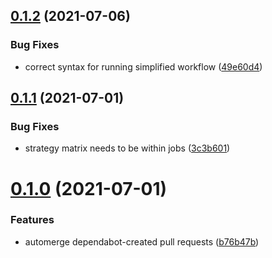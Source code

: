 ## [0.1.2](https://github.com/amclin/dependabot-automerge/compare/v0.1.1...v0.1.2) (2021-07-06)


### Bug Fixes

* correct syntax for running simplified workflow ([49e60d4](https://github.com/amclin/dependabot-automerge/commit/49e60d44e8ce484c410b43f89f9b18538bbe0d92))

## [0.1.1](https://github.com/amclin/dependabot-automerge/compare/v0.1.0...v0.1.1) (2021-07-01)


### Bug Fixes

* strategy matrix needs to be within jobs ([3c3b601](https://github.com/amclin/dependabot-automerge/commit/3c3b6016d8aa2d9cdebf694c1296358f61e358a5))

# [0.1.0](https://github.com/amclin/dependabot-automerge/compare/v0.0.1...v0.1.0) (2021-07-01)


### Features

* automerge dependabot-created pull requests ([b76b47b](https://github.com/amclin/dependabot-automerge/commit/b76b47b006ddc54827a495976fc00ac7ddc209b7))
